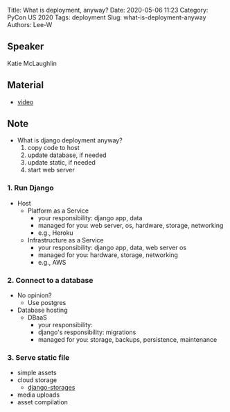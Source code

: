 Title: What is deployment, anyway?
Date: 2020-05-06 11:23
Category: PyCon US 2020
Tags: deployment
Slug: what-is-deployment-anyway
Authors: Lee-W

## Speaker
Katie McLaughlin

## Material
* [video](https://www.youtube.com/watch?v=8vstov3Y7uE&feature=youtu.be)

## Note
* What is django deployment anyway?
    1. copy code to host
    2. update database, if needed
    3. update static, if needed
    4. start web server

### 1. Run Django
* Host
    * Platform as a Service
        * your responsibility: django app, data
        * managed for you: web server, os, hardware, storage, networking
        * e.g., Heroku
    * Infrastructure as a Service
        * your responsibility: django app, data, web server os
        * managed for you: hardware, storage, networking
        * e.g., AWS

### 2. Connect to a database
* No opinion?
    * Use postgres
* Database hosting
    * DBaaS
        * your responsibility:
        * django's responsibility: migrations
        * managed for you: storage, backups, persistence, maintenance

### 3. Serve static file
* simple assets
* cloud storage
    * [django-storages](https://django-storages.readthedocs.io/en/latest/)
* media uploads
* asset compilation
